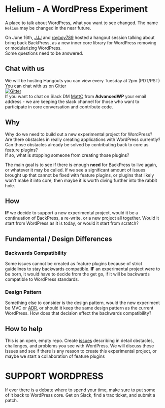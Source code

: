 # Helium - A WordPress Experiment
A place to talk about WordPress, what you want to see changed. The name `Helium` may be changed in the near future.
  
On June 16th, [JJJ](https://twitter.com/JJJ) and [royboy789](https://twitter.com/royboy789) hosted a hangout session talking about bring back BackPress, as a new inner core library for WordPress removing or modularizing WordPress.  
Some questions need to be answered.

## Chat with us
We will be hosting Hangouts you can view every Tuesday at 2pm (PDT/PST)  
You can chat with us on Gitter  
[![Gitter](https://badges.gitter.im/Join%20Chat.svg)](https://gitter.im/royboy789/helium?utm_source=badge&utm_medium=badge&utm_campaign=pr-badge&utm_content=body_badge)  
If you want to chat on Slack DM [MattC](https://twitter.com/learnwithmattc) from __AdvancedWP__  your email address - we are keeping the slack channel for those who want to participate in core conversation and contribute code.

## Why
Why do we need to build out a new experimental project for WordPress?  
Are there obstacles in really creating applications with WordPress currently?  
Can those obstacles already be solved by contributing back to core as feature plugins?  
If so, what is stopping someone from creating those plugins?
  
The main goal is to see if there is enough __need__ for BackPress to live again, or whatever it may be called. If we see a significant amount of issues brought up that cannot be fixed with feature plugins, or plugins that likely won't make it into core, then maybe it is worth diving further into the rabbit hole.

## How
__IF__ we decide to support a new experimental project, would it be a continuation of BackPress, a re-write, or a new project all together. Would it start from WordPress as it is today, or would it start from scratch?
  
## Fundamental / Design Differences
### Backwards Compatibility
Some issues cannot be created as feature plugins because of strict guidelines to stay backwards compatible. __IF__ an experimental project were to be born, it would have to decide from the get go, if it will be backwards compatible to WordPress standards.
### Design Pattern
Something else to consider is the design pattern, would the new experiment be MVC or [ADR](http://carlalexander.ca/thoughts-wordpress-and-mvc-pattern/), or should it keep the same design pattern as the current WordPress. How does that decision effect the backwards compatibility?

## How to help
This is an open, empty repo. Create [issues](https://github.com/royboy789/the-wp-experiment/issues) describing in detail obstacles, challenges, and problems you see with WordPress. We will discuss these issues and see if there is any reason to create this experimental project, or maybe we start a collaboration of feature plugins 

# SUPPORT WORDPRESS 
If ever there is a debate where to spend your time, make sure to put some of it back to WordPress core. Get on Slack, find a trac ticket, and submit a patch. 
